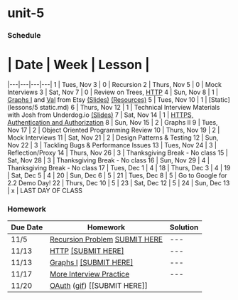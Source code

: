 # unit-5

### Schedule

 # |  Date | Week | Lesson |
|---|---|---|---|
1 | Tues, Nov 3 | 0 | Recursion
2 | Thurs, Nov 5 | 0 | Mock Interviews
3 | Sat, Nov 7 | 0 | Review on Trees, [HTTP](https://drive.google.com/file/d/0B0eZ0hF8kDy_VkFWdWhSNXhSaTA/view?usp=sharing)
4 | Sun, Nov 8 | 1 | [Graphs I](https://drive.google.com/file/d/0B0eZ0hF8kDy_QzdFQ1RMbE43MHM/view?usp=sharing) and [Val](http://www.v-a-l-e-r-i-e.com/about/) from Etsy [(Slides)](/speakers/Val_UX_Talk.pdf) [(Resources)](/speakers/Val_resources) 
5 | Tues, Nov 10 | 1 | [Static](lessons/5 static.md)
6 | Thurs, Nov 12 | 1 | Technical Interview Materials with Josh from Underdog.io [(Slides)](/speakers/underdog_deck_updated.pdf)
7 | Sat, Nov 14 | 1 | [HTTPS, Authentication and Authorization](https://drive.google.com/file/d/0B0eZ0hF8kDy_YWpnekNFR0YtdXc/view?usp=sharing)
8 | Sun, Nov 15 | 2 | Graphs II
9 | Tues, Nov 17 | 2 | Object Oriented Programming Review
10 | Thurs, Nov 19 | 2 | Mock Interviews
11 | Sat, Nov 21 | 2 | Design Patterns & Testing
12 | Sun, Nov 22 | 3 | Tackling Bugs & Performance Issues
13 | Tues, Nov 24 | 3 | Reflection/Proxy
14 | Thurs, Nov 26 | 3 | Thanksgiving Break - No class
15 | Sat, Nov 28 | 3 | Thanksgiving Break - No class
16 | Sun, Nov 29 | 4 | Thanksgiving Break - No class
17 | Tues, Dec 1 | 4 |
18 | Thurs, Dec 3 | 4 |
19 | Sat, Dec 5 | 4 | 
20 | Sun, Dec 6 | 5 | 
21 | Tues, Dec 8 | 5 | Go to Google for 2.2 Demo Day!
22 | Thurs, Dec 10 | 5 |
23 | Sat, Dec 12 | 5 |
24 | Sun, Dec 13 | x | LAST DAY OF CLASS


### Homework
 Due Date | Homework | Solution |
|---|---|---|
11/5|[Recursion Problem](https://dl.dropboxusercontent.com/u/24773027/Screen%20Shot%202015-11-03%20at%2011.40.57%20AM.png)  [SUBMIT HERE](https://docs.google.com/a/c4q.nyc/forms/d/1YiTdPmpyeXA_u2RWfbLM3YqdDPCJEPQoPPe_aLYHMLM/viewform)|---
11/13|[HTTP](https://drive.google.com/file/d/0B0eZ0hF8kDy_YjE1SUkxU2hrRkU/view?usp=sharing)  [[SUBMIT HERE]](https://docs.google.com/forms/d/1-c1HXoiklflgSCTxrnJNjmgzOlgRJDCBQSuIqtJC2BQ/viewform)|---
11/13|[Graphs I](https://drive.google.com/file/d/0B0eZ0hF8kDy_bkZYNFgzWEFpSEU/view?usp=sharing)  [[SUBMIT HERE]](https://docs.google.com/forms/d/1N2aP4B_HRXsjftkGpBrFmeU22M_5dT5Cm6jDxBjfQW0/viewform)|---
11/17|[More Interview Practice](https://docs.google.com/a/c4q.nyc/forms/d/1KMPO8zXke6DvfvIx8M4gsehnLIJJ4vwZ7KY7CImNIxw/viewform)|---
11/20|[OAuth](https://drive.google.com/file/d/0B0eZ0hF8kDy_RlY1N0VoVEZYS00/view?usp=sharing) ([gif](https://drive.google.com/file/d/0B0eZ0hF8kDy_bW5mMnhVNUQ4RGs/view?usp=sharing)) [[SUBMIT HERE]]
